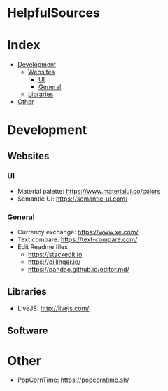 
# HelpfulSources


# Index

- [Development](#development)
	- [Websites](#websites)
		- [UI](#ui)
		- [General](#general)
	- [Libraries](#libraries)
- [Other](#other)

# Development
## Websites

### UI
- Material palette: https://www.materialui.co/colors
- Semantic UI: https://semantic-ui.com/
### General
- Currency exchange: https://www.xe.com/
- Text compare: https://text-compare.com/
- Edit Readme files
	- https://stackedit.io
	- https://dillinger.io/
	- https://pandao.github.io/editor.md/
## Libraries
- LiveJS: http://livejs.com/

## Software

# Other
- PopCornTime: https://popcorntime.sh/
